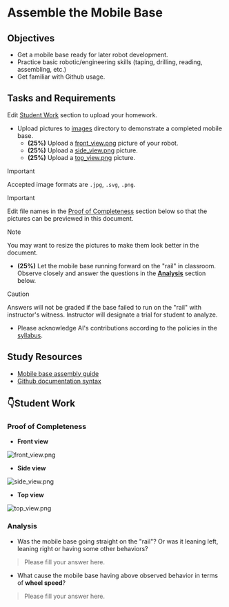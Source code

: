 # Assemble the Mobile Base

## Objectives
- Get a mobile base ready for later robot development.
- Practice basic robotic/engineering skills (taping, drilling, reading, assembling, etc.)
- Get familiar with Github usage.

## Tasks and Requirements
Edit [Student Work](#student-work) section to upload your homework.
- Upload pictures to [images](/images/) directory to demonstrate a completed mobile base.
   - **(25%)** Upload a [front_view.png](/images/front_view.png) picture of your robot.
   - **(25%)** Upload a [side_view.png](/images/side_view.png) picture.
   - **(25%)** Upload a [top_view.png](/images/top_view.png) picture.
 > [!IMPORTANT]
 > Accepted image formats are `.jpg`, `.svg`, `.png`.
 
 > [!IMPORTANT]
 > Edit file names in the [Proof of Completeness](#proof-of-completeness) section below so that the pictures can be previewed in this document.

 > [!NOTE]
 > You may want to resize the pictures to make them look better in the document.

- **(25%)** Let the mobile base running forward on the "rail" in classroom.
   Observe closely and answer the questions in the [**Analysis**](#analysis) section below.
 > [!CAUTION]
 > Answers will not be graded if the base failed to run on the "rail" with instructor's witness.
 > Instructor will designate a trial for student to analyze.
    
- Please acknowledge AI's contributions according to the policies in the [syllabus](https://linzhanguca.github.io/_docs/robotics1-2025/syllabus.pdf).

## Study Resources
- [Mobile base assembly guide](https://github.com/linzhangUCA/3421example-mobile_base_assembly)
- [Github documentation syntax](https://docs.github.com/en/get-started/writing-on-github/getting-started-with-writing-and-formatting-on-github/basic-writing-and-formatting-syntax)

## :point_down:Student Work

### Proof of Completeness
- **Front view**
  
![front_view.png](/images/front_view.png)

- **Side view**
  
![side_view.png](/images/side_view.png)

- **Top view**
  
![top_view.png](/images/top_view.png)

### Analysis
- Was the mobile base going straight on the "rail"? Or was it leaning left, leaning right or having some other behaviors?
> Please fill your answer here.

- What cause the mobile base having above observed behavior in terms of **wheel speed**?
> Please fill your answer here.

